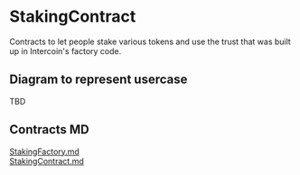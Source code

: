 # StakingContract
Contracts to let people stake various tokens and use the trust that was built up in Intercoin's factory code.

## Diagram to represent usercase
TBD

## Contracts MD
[StakingFactory.md](docs/contracts/StakingFactory.md)<br>
[StakingContract.md](docs/contracts/StakingContract.md)<br>

